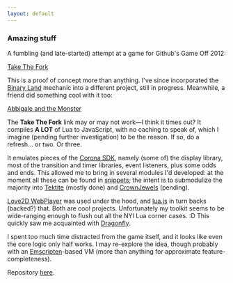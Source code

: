 ```yaml
---
layout: default
---
```


### Amazing stuff

A fumbling (and late-started) attempt at a game for Github's Game Off 2012:

[Take The Fork](projects/TakeTheFork/take_the_fork/index.html)

This is a proof of concept more than anything. I've since incorporated the [Binary Land](http://www.youtube.com/watch?v=mMwiko71qVw)
mechanic into a different project, still in progress. Meanwhile, a friend did something cool with it too:

[Abbigale and the Monster](http://gamejolt.com/games/puzzle/abbigale-and-the-monster/13374)

The **Take The Fork** link may or may not work&mdash;I think it times out? It compiles **A LOT** of Lua to JavaScript, with no caching
to speak of, which I imagine (pending further investigation) to be the reason. If so, do a refresh... or two. Or three.

It emulates pieces of the [Corona SDK](http://www.coronalabs.com), namely (some of) the display library, most of the
transition and timer libraries, event listeners, plus some odds and ends. This allowed me to bring in several modules I'd developed:
at the moment all these can be found in [snippets](https://github.com/ggcrunchy/corona-sdk-snippets); the intent is to submodulize the
majority into [Tektite](https://github.com/ggcrunchy/Tektite) (mostly done) and [CrownJewels](https://github.com/ggcrunchy/CrownJewels) (pending).

[Love2D WebPlayer](https://github.com/ghoulsblade/love-webplayer) was used under the hood, and [lua.js](https://github.com/mherkender/lua.js)
in turn backs (backed?) that. Both are cool projects. Unfortunately my toolkit seems to be wide-ranging enough to flush out all the NYI Lua
corner cases. :D This quickly saw me acquainted with [Dragonfly](http://www.opera.com/dragonfly/).

I spent too much time distracted from the game itself, and it looks like even the core logic only half works. I may re-explore
the idea, though probably with an [Emscripten](https://github.com/kripken/emscripten)-based VM (more than anything for approximate
feature-completeness).

Repository [here](https://github.com/ggcrunchy/game-off-2012).
